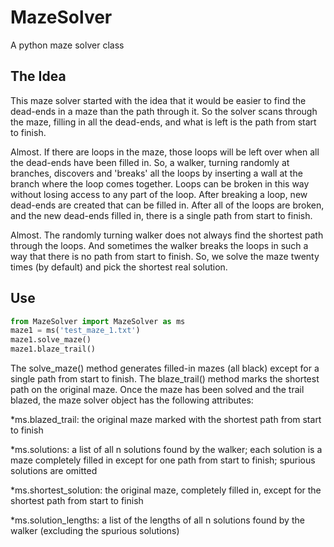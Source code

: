 # MazeSolver
A python maze solver class

## The Idea
This maze solver started with the idea that it would be
easier to find the dead-ends in a maze than the path through
it. So the solver scans through the maze, filling in all
the dead-ends, and what is left is the path from start to
finish.

Almost. If there are loops in the maze, those loops will be
left over when all the dead-ends have been filled in. So, a
walker, turning randomly at branches, discovers and 'breaks'
all the loops by inserting a wall at the branch where the
loop comes together. Loops can be broken in this way without
losing access to any part of the loop. After breaking a
loop, new dead-ends are created that can be filled in. After
all of the loops are broken, and the new dead-ends filled in,
there is a single path from start to finish.

Almost. The randomly turning walker does not always find the
shortest path through the loops. And sometimes the walker
breaks the loops in such a way that there is no path from
start to finish. So, we solve the maze twenty times (by
default) and pick the shortest real solution.

## Use
```python
from MazeSolver import MazeSolver as ms
maze1 = ms('test_maze_1.txt')
maze1.solve_maze()
maze1.blaze_trail()
```
The solve_maze() method generates filled-in mazes (all black)
except for a single path from start to finish. The blaze_trail()
method marks the shortest path on the original maze. Once the
maze has been solved and the trail blazed, the maze solver
object has the following attributes:

*ms.blazed_trail:  the original maze marked with the shortest
path from start to finish

*ms.solutions:  a list of all n solutions found by the
walker; each solution is a maze completely
filled in except for one path from start
to finish; spurious solutions are omitted
                      
*ms.shortest_solution:  the original maze, completely filled in,
except for the shortest path from start to finish

*ms.solution_lengths:  a list of the lengths of all n solutions
found by the walker (excluding the spurious solutions)
